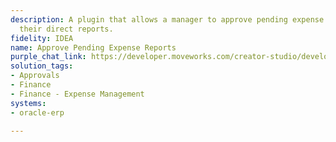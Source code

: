 ```yaml
---
description: A plugin that allows a manager to approve pending expense reports from
  their direct reports.
fidelity: IDEA
name: Approve Pending Expense Reports
purple_chat_link: https://developer.moveworks.com/creator-studio/developer-tools/purple-chat/?conversation=%7B%22startTimestamp%22%3A%2211%3A43+AM%22%2C%22messages%22%3A%5B%7B%22role%22%3A%22assistant%22%2C%22parts%22%3A%5B%7B%22reasoningSteps%22%3A%5B%7B%22status%22%3A%22success%22%2C%22richText%22%3A%22Fetching+pending+expense+reports+from+Oracle+Fusion+ERP%22%7D%5D%7D%2C%7B%22richText%22%3A%22I+found+the+following+expense+reports+pending+your+approval.%22%7D%2C%7B%22richText%22%3A%22%3Cb%3EExpense+Report%3A+ER-12345%3C%2Fb%3E%3Cbr%3E%3Cb%3EEmployee%3A%3C%2Fb%3E+Jane+Smith%3Cbr%3E%3Cb%3ETotal+Amount%3A%3C%2Fb%3E+%24500.00%3Cbr%3E%3Cb%3EDate+Submitted%3A%3C%2Fb%3E+09%2F30%2F2023%3Cbr%3E%22%7D%2C%7B%22buttons%22%3A%5B%7B%22style%22%3A%22filled%22%2C%22buttonText%22%3A%22Approve+ER-12345%22%7D%2C%7B%22style%22%3A%22outlined%22%2C%22buttonText%22%3A%22Reject+ER-12345%22%7D%5D%7D%2C%7B%22richText%22%3A%22%3Cb%3EExpense+Report%3A+ER-67890%3C%2Fb%3E%3Cbr%3E%3Cb%3EEmployee%3A%3C%2Fb%3E+John+Doe%3Cbr%3E%3Cb%3ETotal+Amount%3A%3C%2Fb%3E+%241200.00%3Cbr%3E%3Cb%3EDate+Submitted%3A%3C%2Fb%3E+10%2F01%2F2023%3Cbr%3E%22%7D%2C%7B%22buttons%22%3A%5B%7B%22style%22%3A%22filled%22%2C%22buttonText%22%3A%22Approve+ER-67890%22%7D%2C%7B%22style%22%3A%22outlined%22%2C%22buttonText%22%3A%22Reject+ER-67890%22%7D%5D%7D%5D%7D%5D%7D
solution_tags:
- Approvals
- Finance
- Finance - Expense Management
systems:
- oracle-erp

---
```


